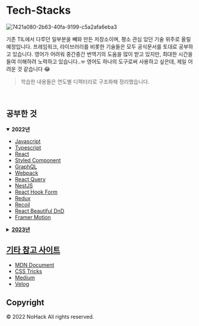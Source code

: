 # Tech-Stacks

![7421a080-2b63-40fa-9199-c5a2afa6eba3](https://user-images.githubusercontent.com/42988225/168462121-a1af69bb-3f2e-483d-b7d9-148551c78820.jpeg)

기존 TIL에서 다루던 일부분을 빼와 만든 저장소이며, 평소 관심 있던 기술 위주로 올릴 예정입니다. 프레임워크, 라이브러리를 비롯한 기술들은 모두 공식문서를 토대로 공부하고 있습니다. 영어가 어려워 중간중간 번역기의 도움을 많이 받고 있지만, 최대한 시간을 들여 이해하려 노력하고 있습니다..ㅠ 영어도 하나의 도구로써 사용하고 싶은데, 제일 어려운 것 같습니다 😂

> 학습한 내용들은 연도별 디렉터리로 구조화해 정리했습니다.

<br>

## 공부한 것

<details open>
  <summary><b>2022년</b></summary>
  <ul>
    <li><a href="./2022/javascript">Javascript</a></li>
    <li><a href="./2022/typescript">Typescript</a></li>
    <li><a href="./2022/react">React</a></li>
    <li><a href="./2022/styled-components">Styled Component</a></li>
    <li><a href="./2022/graphql">GraphQL</a></li>
    <li><a href="./2022/webpack">Webpack</a></li>
    <li><a href="./2022/react-query">React Query</a></li>
    <li><a href="./2022/nestjs">NestJS</a></li>
    <li><a href="./2022/react-hook-form">React Hook Form</a></li>
    <li><a href="./2022/redux">Redux</li>
    <li><a href="./2022/recoil">Recoil</li>
    <li><a href="./2022/react-beautiful-dnd">React Beautiful DnD</li>
    <li><a href="./2022/framer">Framer Motion</li>
  </ul>
</details>
<details>
  <summary><b>2023년</b></summary>
</details>

## 기타 참고 사이트

- [MDN Document](https://developer.mozilla.org)
- [CSS Tricks](https://css-tricks.com)
- [Medium](https://medium.com)
- [Velog](https://velog.io)

## Copyright

&copy; 2022 NoHack All rights reserved.
